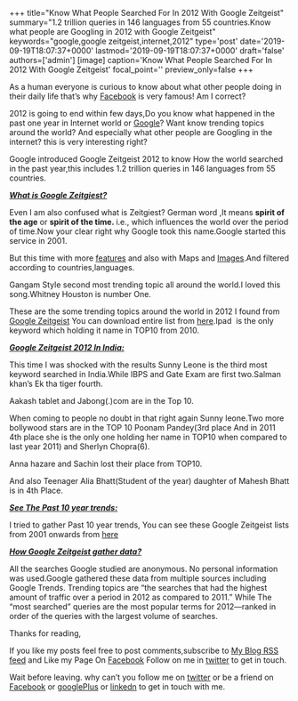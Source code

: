 +++
title="Know What People Searched For In 2012 With Google Zeitgeist"
summary="1.2 trillion queries in 146 languages from 55 countries.Know what people are Googling in 2012 with Google Zeitgeist"
keywords="google,google zeitgeist,internet,2012"
type='post'
date='2019-09-19T18:07:37+0000'
lastmod='2019-09-19T18:07:37+0000'
draft='false'
authors=['admin']
[image]
caption='Know What People Searched For In 2012 With Google Zeitgeist'
focal_point=''
preview_only=false
+++








As a human everyone is curious to know about&nbsp;what other people doing in their daily life that’s why <a href="https://www.arungudelli.com/2012/12/must-have-facebook-feature-definitely-you-will-love-it.html" target="_blank">Facebook</a> is very famous! Am I correct?

2012 is going to end within few days,Do you know what happened in the past one year in Internet world or <a href="https://www.arungudelli.com/2012/09/interesting-facts-about-google.html" target="_blank">Google</a>? Want know trending topics around the world? And especially what other people are Googling in the internet? this is very interesting right?

Google introduced Google Zeitgeist 2012 to know How the world searched in the past year,this includes&nbsp;1.2 trillion queries in 146 languages from 55 countries.

<span style="text-decoration: underline;"><em><strong>What is Google Zeitgiest?</strong></em></span>

Even I am also confused what is Zeitgiest? German word ,It means&nbsp;<strong>spirit of the age</strong>&nbsp;or&nbsp;<strong>spirit of the time.&nbsp;</strong>i.e., which&nbsp;influences the world over the period of time.Now your clear right why Google took this name.Google started this service in 2001.

But this time with more <a href="https://www.arungudelli.com/2012/10/the-best-google-features-you-are-probably-not-using.html" target="_blank">features</a> and also with Maps and <a href="https://www.arungudelli.com/2012/10/find-whatever-you-want-with-google-image-search.html">Images</a>.And filtered according to countries,languages.

Gangam Style second most trending topic all around the world.I loved this song.Whitney Houston is number One.

These are the some trending topics around the world in 2012 I found from <a href="http://www.google.com/zeitgeist/2012/" target="_blank">Google Zeitgeist</a> You can download entire list from <a title="GoogleZeitgeist" href="http://static.googleusercontent.com/external_content/untrusted_dlcp/www.google.com/en//zeitgeist/2012/download/google-zeitgeist-2012-en.pdf" target="_blank">here</a>.Ipad &nbsp;is the only keyword which holding it name in TOP10 from 2010.

<span style="text-decoration: underline;"><em><strong>Google Zeitgeist 2012 In India:</strong></em></span>

This time I was shocked with the results&nbsp;Sunny Leone&nbsp;is the third most keyword searched in India.While IBPS and Gate Exam are first two.Salman khan’s Ek tha tiger fourth.

Aakash tablet and Jabong(.)com are in the Top 10.

When coming to people no doubt in that right again Sunny leone.Two more bollywood stars are in the TOP 10 Poonam Pandey(3rd place And in 2011 4th place she is the only one holding her name in TOP10 when compared to last year 2011) and&nbsp;Sherlyn Chopra(6).

Anna hazare and Sachin lost their place from TOP10.

And also Teenager Alia Bhatt(Student of the year) daughter of Mahesh Bhatt is in 4th Place.

<span style="text-decoration: underline;"><em><strong>See The Past 10 year trends:</strong></em></span>

I tried to gather Past 10 year trends, You can see these Google Zeitgeist lists from 2001 onwards from&nbsp;<a href="http://www.google.com/intl/en/zeitgeist/" target="_blank">here</a>

<span style="text-decoration: underline;"><em><strong>How Google Zeitgeist gather data?</strong></em></span>

All the searches Google studied are anonymous. No personal information was used.Google gathered these data from multiple sources including Google Trends. Trending topics are “the searches that had the highest amount of traffic over a period in 2012 as compared to 2011.” While&nbsp;The “most searched” queries are the most popular terms for 2012—ranked in order of the queries with the largest volume of searches.

Thanks for reading,

If you like my posts feel free to post comments,subscribe to&nbsp;<a href="http://feeds.feedburner.com/arungudelli/eSUg" target="_blank">My Blog RSS feed</a>&nbsp;and Like my Page On&nbsp;<a href="https://www.facebook.com/arungudelli" target="_blank">Facebook</a>&nbsp;Follow on me in&nbsp;<a href="https://twitter.com/arunGudelli" target="_blank">twitter</a>&nbsp;to get in touch.

Wait before leaving.
why can’t you follow me on <a href="https://twitter.com/arungudelli" target="_blank">twitter</a> or be a friend on <a href="https://www.facebook.com/gudelliArun" target="_blank">Facebook</a> or <a href="https://plus.google.com/+ArunkumarGudelli" target="_blank">googlePlus</a> or <a href="https://www.linkedin.com/in/arungudelli/" target="_blank">linkedn</a> to get in touch with me.









